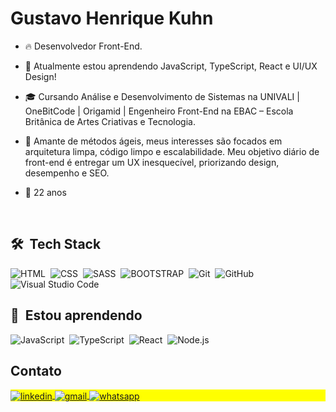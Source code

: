 <!-- <img align="right" height="590em" src="https://raw.githubusercontent.com/gist/gustavohkuhn/c02897a2b03eaac4c28b075d1c34a837/raw/268fb1dd9dba67736aa503d6833837e821be0dec/githubcard.svg"/> -->
<h1 align="left">Gustavo Henrique Kuhn</h1>
<!-- <p align="left"> <img src="https://komarev.com/ghpvc/?username=gustavohkuhn&color=yellow" alt="Profile views" /> </p> -->

- 🔥 Desenvolvedor Front-End.

- 🔭 Atualmente estou aprendendo JavaScript, TypeScript, React e UI/UX Design!

- 🎓 Cursando Análise e Desenvolvimento de Sistemas na UNIVALI | OneBitCode | Origamid | Engenheiro Front-End na EBAC – Escola Britânica de Artes Criativas e Tecnologia.

- 🎯 Amante de métodos ágeis, meus interesses são focados em arquitetura limpa, código limpo e escalabilidade. Meu objetivo diário de front-end é entregar um UX inesquecível, priorizando design, desempenho e SEO.

- 🎂 22 anos

<br>


## 🛠 &nbsp;Tech Stack

![HTML](https://img.shields.io/badge/-HTML-05122A?style=flat&logo=HTML5)&nbsp;
![CSS](https://img.shields.io/badge/-CSS-05122A?style=flat&logo=CSS3&logoColor=1572B6)&nbsp;
![SASS](https://img.shields.io/badge/-SASS-05122A?style=flat&logo=SASS)&nbsp;
![BOOTSTRAP](https://img.shields.io/badge/-Bootstrap-05122A?style=flat&logo=Bootstrap)&nbsp;
![Git](https://img.shields.io/badge/-Git-05122A?style=flat&logo=git)&nbsp;
![GitHub](https://img.shields.io/badge/-GitHub-05122A?style=flat&logo=github)&nbsp;
![Visual Studio Code](https://img.shields.io/badge/-Visual%20Studio%20Code-05122A?style=flat&logo=visual-studio-code&logoColor=007ACC)&nbsp;


## 🚀 &nbsp;Estou aprendendo

![JavaScript](https://img.shields.io/badge/-JavaScript-05122A?style=flat&logo=javascript)&nbsp;
![TypeScript](https://img.shields.io/badge/-TypeScript-05122A?style=flat&logo=Typescript)&nbsp;
![React](https://img.shields.io/badge/-React-05122A?style=flat&logo=react)&nbsp;
![Node.js](https://img.shields.io/badge/-Node.js-05122A?style=flat&logo=node.js)&nbsp;
<br>

## Contato

<p align="left" style="background:yellow">
<a href="https://linkedin.com/in/gustavo-kuhn" target="_blank">
  <img align="center" src="https://img.shields.io/badge/-LinkedIn-05122A?style=flat&logo=linkedin" alt="linkedin"/>
</a>
<a href="mailto:gustavohk.dev@gmail.com" target="_blank">
  <img align="center" src="https://img.shields.io/badge/-Gmail-05122A?style=flat&logo=gmail" alt="gmail"/>
</a>
<a href="https://api.whatsapp.com/send?phone=5548920006055&text=Ol%C3%A1,%20tudo%20bem?%20Peguei%20seu%20contato%20no%20GitHub%20e%20gostaria%20de%20conversar%20com%20voc%C3%AA." target="_blank">
  <img align="center" src="https://img.shields.io/badge/-WhatsApp-05122A?style=flat&logo=whatsapp" alt="whatsapp"/>
</a>
</p>

<!-- ## ⚙️ &nbsp;GitHub Analytics

<p align="left">
<img width="530em" src="https://github-readme-stats.vercel.app/api?username=gustavohkuhn&show_icons=true&theme=vision-friendly-dark" alt="gustavohkuhn stats"/>
<img width="530em" src="https://github-readme-stats.vercel.app/api/top-langs/?username=gustavohkuhn&layout=compact&theme=vision-friendly-dark" alt="gustavohkuhn most languages"/>
</p>
<br> -->
